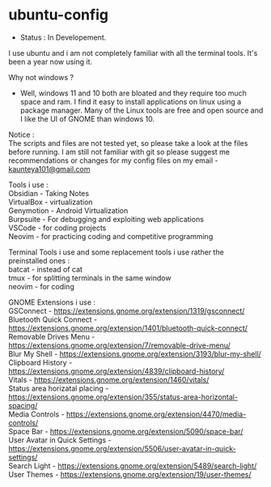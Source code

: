 # ubuntu-config
- Status : In Developement. 

I use ubuntu and i am not completely familiar with all the terminal tools. It's been a year now using it. 

Why not windows ? 
- Well, windows 11 and 10 both are bloated and they require too much space and ram. I find it easy to install applications on linux using a package manager. Many of the Linux tools are free and open source and I like the UI of GNOME than windows 10.

Notice :  
The scripts and files are not tested yet, so please take a look at the files before running. I am still not familiar with git so please suggest me recommendations or changes for my config files on my email - kaunteya101@gmail.com  

Tools i use :     
Obsidian - Taking Notes    
VirtualBox - virtualization  
Genymotion - Android Virtualization  
Burpsuite - For debugging and exploiting web applications  
VSCode - for coding projects  
Neovim - for practicing coding and competitive programming   

Terminal Tools i use and some replacement tools i use rather the preinstalled ones :  
batcat - instead of cat  
tmux - for splitting terminals in the same window  
neovim - for coding  

GNOME Extensions i use :  
GSConnect - https://extensions.gnome.org/extension/1319/gsconnect/  
Bluetooth Quick Connect - https://extensions.gnome.org/extension/1401/bluetooth-quick-connect/  
Removable Drives Menu - https://extensions.gnome.org/extension/7/removable-drive-menu/  
Blur My Shell - https://extensions.gnome.org/extension/3193/blur-my-shell/  
Clipboard History - https://extensions.gnome.org/extension/4839/clipboard-history/  
Vitals - https://extensions.gnome.org/extension/1460/vitals/  
Status area horizatal placing - https://extensions.gnome.org/extension/355/status-area-horizontal-spacing/  
Media Controls - https://extensions.gnome.org/extension/4470/media-controls/  
Space Bar - https://extensions.gnome.org/extension/5090/space-bar/   
User Avatar in Quick Settings - https://extensions.gnome.org/extension/5506/user-avatar-in-quick-settings/  
Search Light - https://extensions.gnome.org/extension/5489/search-light/  
User Themes - https://extensions.gnome.org/extension/19/user-themes/
